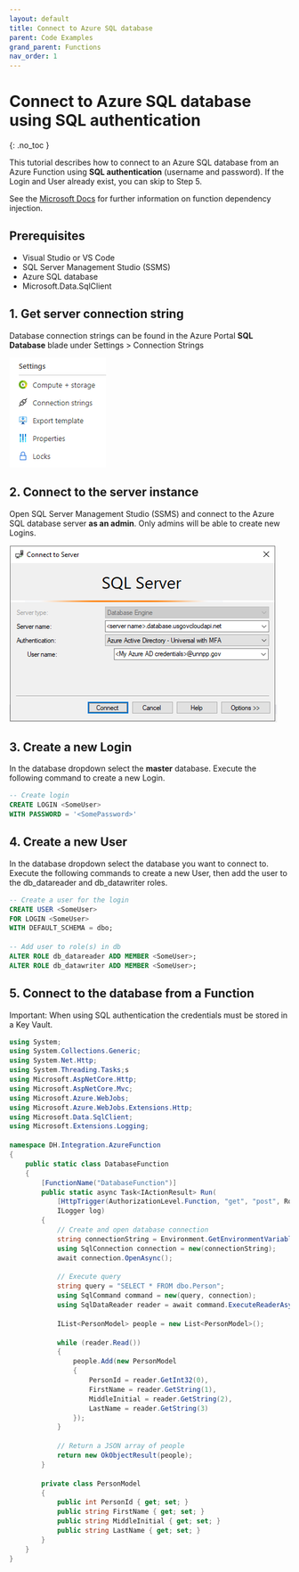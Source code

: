 ```yaml
---
layout: default
title: Connect to Azure SQL database
parent: Code Examples
grand_parent: Functions
nav_order: 1
---
```


# Connect to Azure SQL database using SQL authentication
{: .no_toc }

This tutorial describes how to connect to an Azure SQL database from 
an Azure Function using **SQL authentication** (username and password). 
If the Login and User already exist, you can skip to Step 5.

See the 
[Microsoft Docs](https://docs.microsoft.com/en-us/azure/azure-functions/functions-dotnet-dependency-injection)
for further information on function dependency injection.

## Prerequisites

- Visual Studio or VS Code
- SQL Server Management Studio (SSMS)
- Azure SQL database
- Microsoft.Data.SqlClient

## 1. Get server connection string

Database connection strings can be found in the Azure Portal **SQL Database** 
blade under Settings > Connection Strings

![SQLConnection](../assets/images/function-sql-connection.png)

## 2. Connect to the server instance

Open SQL Server Management Studio (SSMS) and connect to the Azure SQL 
database server **as an admin**. Only admins will be able to create new Logins.

![SSMSConnect](../assets/images/function-ssms-connect.PNG)

## 3. Create a new Login

In the database dropdown select the **master** database. 
Execute the following command to create a new Login.

``` sql
-- Create login
CREATE LOGIN <SomeUser> 
WITH PASSWORD = '<SomePassword>' 
```

## 4. Create a new User

In the database dropdown select the database you want to connect to. 
Execute the following commands to create a new User, then add the user to the 
db_datareader and db_datawriter roles.

``` sql
-- Create a user for the login
CREATE USER <SomeUser>
FOR LOGIN <SomeUser>
WITH DEFAULT_SCHEMA = dbo;

-- Add user to role(s) in db 
ALTER ROLE db_datareader ADD MEMBER <SomeUser>; 
ALTER ROLE db_datawriter ADD MEMBER <SomeUser>; 

```

## 5. Connect to the database from a Function

<div class='label-blue'>
    Important: When using SQL authentication the credentials must be stored 
    in a Key Vault. 
</div>

``` csharp
using System;
using System.Collections.Generic;
using System.Net.Http;
using System.Threading.Tasks;s
using Microsoft.AspNetCore.Http;
using Microsoft.AspNetCore.Mvc;
using Microsoft.Azure.WebJobs;
using Microsoft.Azure.WebJobs.Extensions.Http;
using Microsoft.Data.SqlClient;
using Microsoft.Extensions.Logging;

namespace DH.Integration.AzureFunction
{
    public static class DatabaseFunction
    {
        [FunctionName("DatabaseFunction")]
        public static async Task<IActionResult> Run(
            [HttpTrigger(AuthorizationLevel.Function, "get", "post", Route = null)] HttpRequest req,
            ILogger log)
        {
            // Create and open database connection
            string connectionString = Environment.GetEnvironmentVariable("ConnectionString");
            using SqlConnection connection = new(connectionString);
            await connection.OpenAsync();

            // Execute query
            string query = "SELECT * FROM dbo.Person";
            using SqlCommand command = new(query, connection);
            using SqlDataReader reader = await command.ExecuteReaderAsync();

            IList<PersonModel> people = new List<PersonModel>();

            while (reader.Read())
            {
                people.Add(new PersonModel
                {
                    PersonId = reader.GetInt32(0), 
                    FirstName = reader.GetString(1),
                    MiddleInitial = reader.GetString(2), 
                    LastName = reader.GetString(3)
                });
            }

            // Return a JSON array of people
            return new OkObjectResult(people);
        }

        private class PersonModel
        {
            public int PersonId { get; set; }
            public string FirstName { get; set; }
            public string MiddleInitial { get; set; }
            public string LastName { get; set; }
        }
    }
}
```
